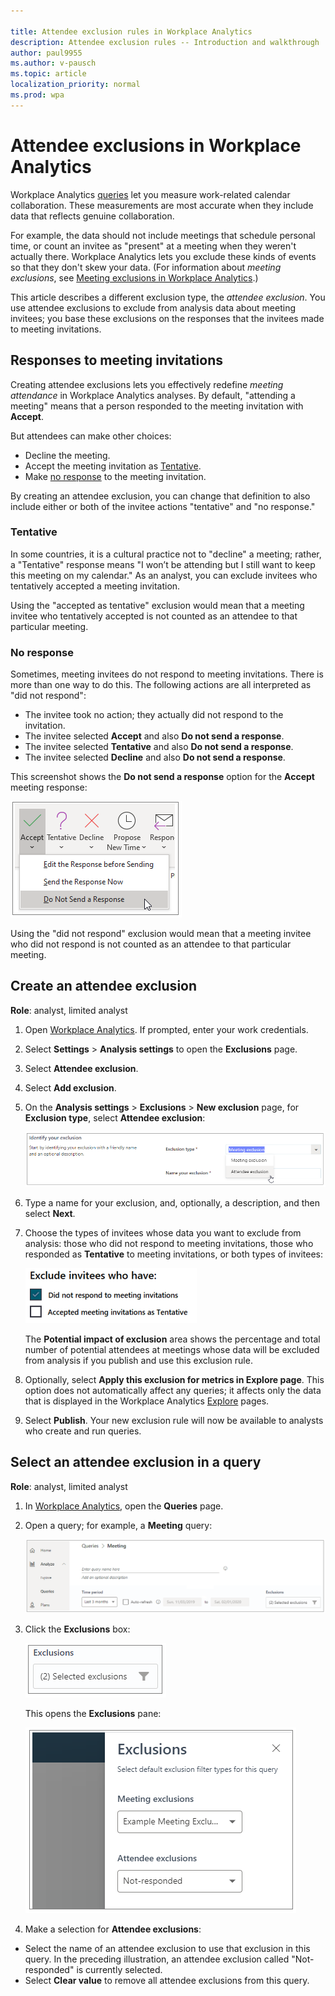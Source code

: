 ```yaml
---

title: Attendee exclusion rules in Workplace Analytics 
description: Attendee exclusion rules -- Introduction and walkthrough   
author: paul9955
ms.author: v-pausch
ms.topic: article
localization_priority: normal 
ms.prod: wpa
---
```


# Attendee exclusions in Workplace Analytics

Workplace Analytics [queries](query-basics.md) let you measure work-related calendar collaboration. These measurements are most accurate when they include data that reflects genuine collaboration. 

For example, the data should not include meetings that schedule personal time, or count an invitee as "present" at a meeting when they weren't actually there. Workplace Analytics lets you exclude these kinds of events so that they don't skew your data. (For information about _meeting exclusions_, see [Meeting exclusions in Workplace Analytics](meeting-exclusions-intro.md).) 

This article describes a different exclusion type, the _attendee exclusion_. You use attendee exclusions to exclude from analysis data about meeting invitees; you base these exclusions on the responses that the invitees made to meeting invitations. 

## Responses to meeting invitations

Creating attendee exclusions lets you effectively redefine _meeting attendance_ in Workplace Analytics analyses. By default, "attending a meeting" means that a person responded to the meeting invitation with **Accept**. 

But attendees can make other choices: 

* Decline the meeting.
* Accept the meeting invitation as [Tentative](#tentative).
* Make [no response](#no-response) to the meeting invitation.

By creating an attendee exclusion, you can change that definition to also include either or both of the invitee actions "tentative" and "no response." 

### Tentative

In some countries, it is a cultural practice not to "decline" a meeting; rather, a "Tentative" response means "I won’t be attending but I still want to keep this meeting on my calendar." As an analyst, you can exclude invitees who tentatively accepted a meeting invitation. 

Using the "accepted as tentative" exclusion would mean that a meeting invitee who tentatively accepted is not counted as an attendee to that particular meeting. 

### No response

Sometimes, meeting invitees do not respond to meeting invitations. There is more than one way to do this. The following actions are all interpreted as "did not respond":

 * The invitee took no action; they actually did not respond to the invitation.
 * The invitee selected **Accept** and also **Do not send a response**.
 * The invitee selected **Tentative** and also **Do not send a response**.
 * The invitee selected **Decline** and also **Do not send a response**.

This screenshot shows the **Do not send a response** option for the **Accept** meeting response: 
   
   ![Meeting response options](../images/wpa/tutorials/response-options.png)

Using the "did not respond" exclusion would mean that a meeting invitee who did not respond is not counted as an attendee to that particular meeting. 

## Create an attendee exclusion

**Role**: analyst, limited analyst

1. Open [Workplace  Analytics](https://workplaceanalytics.office.com/). If prompted, enter your work credentials.

2.	Select **Settings** > **Analysis settings** to open the **Exclusions** page.

3. Select **Attendee exclusion**.

4. Select **Add exclusion**. 

5. On the **Analysis settings** > **Exclusions** > **New exclusion** page, for **Exclusion type**, select **Attendee exclusion**:

   ![Meeting response options](../images/wpa/tutorials/select-attendee-exclusion.png)

6. Type a name for your exclusion, and, optionally, a description, and then select **Next**. 

7. Choose the types of invitees whose data you want to exclude from analysis: those who did not respond to meeting invitations, those who responded as **Tentative** to meeting invitations, or both types of invitees:    
      
   ![Exclude these invitees](../images/wpa/tutorials/exclude-invitees-who-have-70.png) 

   The **Potential impact of exclusion** area shows the percentage and total number of potential attendees at meetings whose data will be excluded from analysis if you publish and use this exclusion rule. 

8. Optionally, select **Apply this exclusion for metrics in Explore page**. This option does not automatically affect any queries; it affects only the data that is displayed in the Workplace Analytics [Explore](../use/explore-intro.md) pages. 

9. Select **Publish**. Your new exclusion rule will now be available to analysts who create and run queries. 

## Select an attendee exclusion in a query

**Role**: analyst, limited analyst

1. In [Workplace  Analytics](https://workplaceanalytics.office.com/), open the **Queries** page.

2. Open a query; for example, a **Meeting** query:

   ![Meeting query](../images/wpa/tutorials/meeting-query.png) 

3. Click the **Exclusions** box: 

   ![Exclusions box](../images/wpa/tutorials/exclusions-box.png) 

   This opens the **Exclusions** pane:

   ![Exclusions pane](../images/wpa/tutorials/exclusions-pane.png) 

4. Make a selection for **Attendee exclusions**:

  * Select the name of an attendee exclusion to use that exclusion in this query. In the preceding illustration, an attendee exclusion called "Not-responded" is currently selected. 
  * Select **Clear value** to remove all attendee exclusions from this query. 


 

